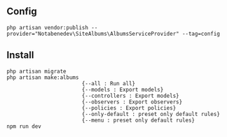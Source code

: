 ## Config
    php artisan vendor:publish --provider="Notabenedev\SiteAlbums\AlbumsServiceProvider" --tag=config

## Install
    php artisan migrate
    php artisan make:albums
                            {--all : Run all}
                            {--models : Export models}
                            {--controllers : Export models}
                            {--observers : Export observers}
                            {--policies : Export policies}
                            {--only-default : preset only default rules}
                            {--menu : preset only default rules}
    npm run dev